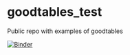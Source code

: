 # goodtables_test
Public repo with examples of goodtables

[![Binder](http://mybinder.org/badge_logo.svg)](https://mybinder.org/v2/gh/moj-analytical-services/goodtables_test/master?urlpath=lab)



